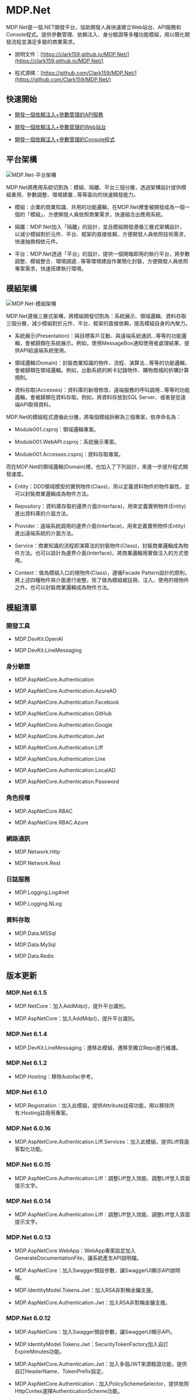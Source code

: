 # MDP.Net

MDP.Net是一個.NET開發平台，協助開發人員快速建立Web站台、API服務和Console程式。提供參數管理、依賴注入、身分驗證等多種功能模組，用以簡化開發流程並滿足多變的商業需求。

- 說明文件：[https://clark159.github.io/MDP.Net/](https://clark159.github.io/MDP.Net/)

- 程式源碼：[https://github.com/Clark159/MDP.Net/](https://github.com/Clark159/MDP.Net/)

 
## 快速開始

- [開發一個依賴注入+參數管理的API服務](https://clark159.github.io/MDP.Net/快速開始/開發一個依賴注入+參數管理的API服務/)

- [開發一個依賴注入+參數管理的Web站台](https://clark159.github.io/MDP.Net/快速開始/開發一個依賴注入+參數管理的Web站台/)

- [開發一個依賴注入+參數管理的Console程式](https://clark159.github.io/MDP.Net/快速開始/開發一個依賴注入+參數管理的Console程式/)


## 平台架構

![MDP.Net-平台架構](https://clark159.github.io/MDP.Net/功能導覽/MDP.Net-平台架構.png)

MDP.Net將應用系統切割為：模組、隔離、平台三個分層，透過架構設計提供模組重用、參數調整、環境建置...等等面向的快速開發能力。

- 模組：企業的商業知識、共用的功能邏輯，在MDP.Net裡會被開發成為一個一個的「模組」，方便開發人員依照商業需求，快速組合出應用系統。

- 隔離：MDP.Net加入「隔離」的設計，並且模組開發遵循三層式架構設計， 以減少模組對於元件、平台、框架的直接依賴，方便開發人員依照技術需求，快速抽換相依元件。

- 平台：MDP.Net透過「平台」的設計，提供一個開箱即用的執行平台，將參數調整、模組整合、環境調適...等等環境建設作業簡化封裝，方便開發人員依照專案需求，快速搭建執行環境。


## 模組架構

![MDP.Net-模組架構](https://clark159.github.io/MDP.Net/功能導覽/MDP.Net-模組架構.png)

MDP.Net遵循三層式架構，將模組開發切割為：系統展示、領域邏輯、資料存取三個分層，減少模組對於元件、平台、框架的直接依賴，提高模組自身的內聚力。

- 系統展示(Presentation)：與目標客戶互動、與遠端系統通訊...等等的功能邏輯，會被歸類在系統展示。例如，使用MessageBox通知使用者處理結果、提供API給遠端系統使用。

- 領域邏輯(Domain)：封裝商業知識的物件、流程、演算法...等等的功能邏輯，會被歸類在領域邏輯。例如，出勤系統的刷卡記錄物件、購物商城的折購計算規則。

- 資料存取(Accesses)：資料庫的新增修改、遠端服務的呼叫調用...等等的功能邏輯，會被歸類在資料存取。例如，將資料存放到SQL Server、或者是從遠端API取得資料。

MDP.Net的模組程式遵循此分層，將每個模組拆解為三個專案，依序命名為：

- Module001.csproj：領域邏輯專案。

- Module001.WebAPI.csproj：系統展示專案。

- Module001.Accesses.csproj：資料存取專案。

而在MDP.Net的領域邏輯(Domain)裡，也加入了下列設計，來進一步提升程式開發速度。

- Entity：DDD領域模型的實例物件(Class)，用以定義資料物件的物件屬性，並可以封裝商業邏輯成為物件方法。

- Repository：資料庫存取的邊界介面(Interface)，用來定義實例物件(Entity)進出資料庫的介面方法。

- Provider：遠端系統調用的邊界介面(Interface)，用來定義實例物件(Entity)進出遠端系統的介面方法。

- Service：商業知識的流程即演算法的封裝物件(Class)，封裝商業邏輯成為物件方法。也可以設計為邊界介面(Interface)，將商業邏輯用實做注入的方式使用。

- Context：做為模組入口的根物件(Class)，遵循Facade Pattern設計的原則，將上述四種物件與介面進行收整。除了做為模組被註冊、注入、使用的根物件之外，也可以封裝商業邏輯成為物件方法。


## 模組清單

### 開發工具

- MDP.DevKit.OpenAI 

- MDP.DevKit.LineMessaging
 
### 身分驗證

- MDP.AspNetCore.Authentication

- MDP.AspNetCore.Authentication.AzureAD

- MDP.AspNetCore.Authentication.Facebook

- MDP.AspNetCore.Authentication.GitHub

- MDP.AspNetCore.Authentication.Google

- MDP.AspNetCore.Authentication.Jwt

- MDP.AspNetCore.Authentication.Liff

- MDP.AspNetCore.Authentication.Line

- MDP.AspNetCore.Authentication.LocalAD

- MDP.AspNetCore.Authentication.Password
  
### 角色授權

- MDP.AspNetCore.RBAC

- MDP.AspNetCore.RBAC.Azure

### 網路通訊

- MDP.Network.Http

- MDP.Network.Rest
  
### 日誌服務
  
- MDP.Logging.Log4net

- MDP.Logging.NLog
  
### 資料存取

- MDP.Data.MSSql  

- MDP.Data.MySql

- MDP.Data.Redis
 

## 版本更新

### MDP.Net 6.1.5

- MDP.NetCore：加入AddMdp()，提升平台識別。

- MDP.AspNetCore：加入AddMdp()，提升平台識別。

### MDP.Net 6.1.4

- MDP.DevKit.LineMessaging：遷移此模組，遷移至獨立Repo進行維護。

### MDP.Net 6.1.2

- MDP.Hosting：移除Autofac參考。

### MDP.Net 6.1.0

- MDP.Registration：加入此模組，提供Attribute註冊功能，用以移除所有.Hosting註冊用專案。

### MDP.Net 6.0.16

- MDP.AspNetCore.Authentication.Liff.Services：加入此模組，提供Liff頁面客製化功能。

### MDP.Net 6.0.15

- MDP.AspNetCore.Authentication.Liff：調整Liff登入效能、調整Liff登入頁面提示文字。

### MDP.Net 6.0.14

- MDP.AspNetCore.Authentication.Liff：調整Liff登入效能、調整Liff登入頁面提示文字。

### MDP.Net 6.0.13

- MDP.AspNetCore.WebApp：WebApp專案設定加入GenerateDocumentationFile，讓系統產生API說明檔。

- MDP.AspNetCore：加入Swagger預設參數，讓SwaggerUI顯示API說明檔。

- MDP.IdentityModel.Tokens.Jwt：加入RSA非對稱金鑰支援。

- MDP.AspNetCore.Authentication.Jwt：加入RSA非對稱金鑰支援。

### MDP.Net 6.0.12

- MDP.AspNetCore：加入Swagger預設參數，讓SwaggerUI顯示API。

- MDP.IdentityModel.Tokens.Jwt：SecurityTokenFactory加入自訂ExpireMinutes功能。

- MDP.AspNetCore.Authentication.Jwt：加入多個JWT來源驗證功能，提供自訂HeaderName、TokenPrefix設定。

- MDP.AspNetCore.Authentication：加入PolicySchemeSelector，提供依照HttpContex選擇AuthenticationScheme功能。